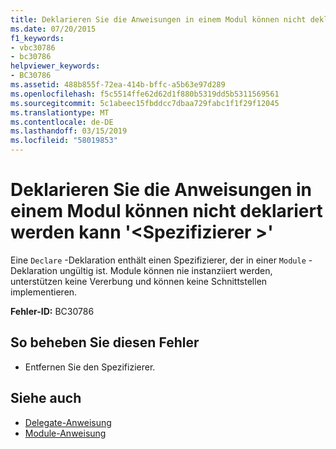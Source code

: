 ```yaml
---
title: Deklarieren Sie die Anweisungen in einem Modul können nicht deklariert werden kann '<specifier>"
ms.date: 07/20/2015
f1_keywords:
- vbc30786
- bc30786
helpviewer_keywords:
- BC30786
ms.assetid: 488b855f-72ea-414b-bffc-a5b63e97d289
ms.openlocfilehash: f5c5514ffe62d62d1f880b5319dd5b5311569561
ms.sourcegitcommit: 5c1abeec15fbddcc7dbaa729fabc1f1f29f12045
ms.translationtype: MT
ms.contentlocale: de-DE
ms.lasthandoff: 03/15/2019
ms.locfileid: "58019853"
---
```

# <a name="declare-statements-in-a-module-cannot-be-declared-specifier"></a>Deklarieren Sie die Anweisungen in einem Modul können nicht deklariert werden kann '\<Spezifizierer >'
Eine `Declare` -Deklaration enthält einen Spezifizierer, der in einer `Module` -Deklaration ungültig ist. Module können nie instanziiert werden, unterstützen keine Vererbung und können keine Schnittstellen implementieren.  
  
 **Fehler-ID:** BC30786  
  
## <a name="to-correct-this-error"></a>So beheben Sie diesen Fehler  
  
-   Entfernen Sie den Spezifizierer.  
  
## <a name="see-also"></a>Siehe auch

- [Delegate-Anweisung](../../visual-basic/language-reference/statements/delegate-statement.md)
- [Module-Anweisung](../../visual-basic/language-reference/statements/module-statement.md)
